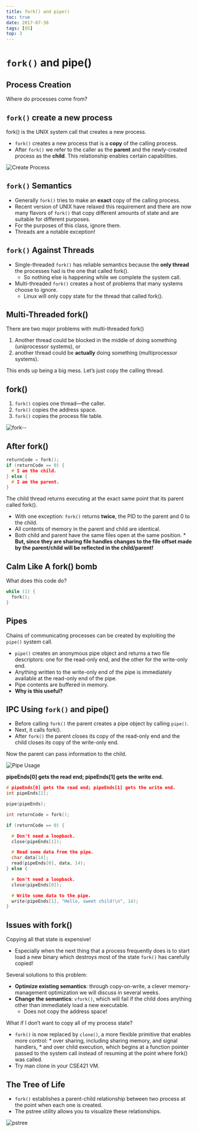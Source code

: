 ```yaml
---
title: fork() and pipe()
toc: true
date: 2017-07-30
tags: [OS]
top: 3
---
```


# `fork()` and pipe()

## Process Creation
Where do processes come from?

## `fork()` create a new process
fork() is the UNIX system call that creates a new process.
* `fork()` creates a new process that is a **copy** of the calling process.
* After `fork()` we refer to the caller as the **parent** and the newly-created process as the **child**. This relationship enables certain capabilities.

![Create Process](http://or9a8nskt.bkt.clouddn.com/process_created.png)



## `fork()` Semantics
* Generally `fork()` tries to make an **exact** copy of the calling process.
* Recent version of UNIX have relaxed this requirement and there are now many flavors of `fork()` that copy different amounts of state and are suitable for different purposes.
* For the purposes of this class, ignore them.
* Threads are a notable exception!

## `fork()` Against Threads

* Single-threaded `fork()` has reliable semantics because the **only thread** the processes had is the one that called fork().
    * So nothing else is happening while we complete the system call.
* Multi-threaded `fork()` creates a host of problems that many systems choose to ignore.
    * Linux will only copy state for the thread that called fork().

## Multi-Threaded fork()
There are two major problems with multi-threaded fork()

1. Another thread could be blocked in the middle of doing something (uniprocessor systems), or
2. another thread could be **actually** doing something (multiprocessor systems).

This ends up being a big mess. Let’s just copy the calling thread.

## fork()
1. `fork()` copies one thread—​the caller.
2. `fork()` copies the address space.
3. `fork()` copies the process file table.

![fork--](http://or9a8nskt.bkt.clouddn.com/fork--.png)

## After fork()

```c
returnCode = fork();
if (returnCode == 0) {
  # I am the child.
} else {
  # I am the parent.
}
```
The child thread returns executing at the exact same point that its parent called fork().

* With one exception: `fork()` returns **twice**, the PID to the parent and 0 to the child.
* All contents of memory in the parent and child are identical.
* Both child and parent have the same files open at the same position.
        * **But, since they are sharing file handles changes to the file offset made by the parent/child will be reflected in the child/parent!**

## Calm Like A fork() bomb
What does this code do?

```c
while (1) {
  fork();
}
```
## Pipes
Chains of communicating processes can be created by exploiting the `pipe()` system call.
* `pipe()` creates an anonymous pipe object and returns a two file descriptors: one for the read-only end, and the other for the write-only end.
* Anything written to the write-only end of the pipe is immediately available at the read-only end of the pipe.
* Pipe contents are buffered in memory.
* **Why is this useful?**

## IPC Using `fork()` and pipe()
* Before calling `fork()` the parent creates a pipe object by calling `pipe()`.
* Next, it calls fork().
* After `fork()` the parent closes its copy of the read-only end and the child closes its copy of the write-only end.

Now the parent can pass information to the child.

![Pipe Usage](http://or9a8nskt.bkt.clouddn.com/pipe_usage.png)


**pipeEnds[0] gets the read end; pipeEnds[1] gets the write end.**

```c
# pipeEnds[0] gets the read end; pipeEnds[1] gets the write end.
int pipeEnds[2];

pipe(pipeEnds);

int returnCode = fork();

if (returnCode == 0) {

  # Don't need a loopback.
  close(pipeEnds[1]);

  # Read some data from the pipe.
  char data[14];
  read(pipeEnds[0], data, 14);
} else {

  # Don't need a loopback.
  close(pipeEnds[0]);

  # Write some data to the pipe.
  write(pipeEnds[1], "Hello, sweet child!\n", 14);
}
```

## Issues with fork()

Copying all that state is expensive!
* Especially when the next thing that a process frequently does is to start load a new binary which destroys most of the state `fork()`	has carefully copied!

Several solutions to this problem:
* **Optimize existing semantics**: through copy-on-write, a clever memory-management optimization we will discuss in several weeks.
* **Change the semantics**: `vfork()`, which will fail if the child does anything other than immediately load a new executable.
    * Does not copy the address space!

What if I don’t want to copy all of my process state?
* `fork()` is now replaced by `clone()`, a more flexible primitive that enables more control:
        * over sharing, including sharing memory, and signal handlers,
        * and over child execution, which begins at a function pointer passed to the system call instead of resuming at the point where fork()	was called.
* Try man clone in your CSE421 VM.

## The Tree of Life
* `fork()` establishes a parent-child relationship between two process at the point when each one is created.
* The pstree utility allows you to visualize these relationships.

![pstree](http://or9a8nskt.bkt.clouddn.com/pstree.png)


